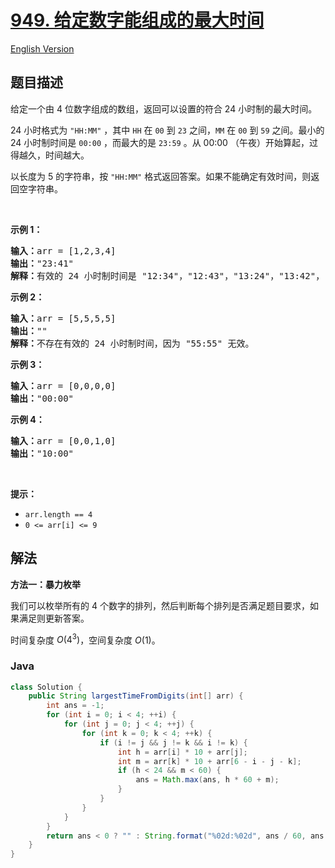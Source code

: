 # [949. 给定数字能组成的最大时间](https://leetcode.cn/problems/largest-time-for-given-digits)

[English Version](/solution/0900-0999/0949.Largest%20Time%20for%20Given%20Digits/README_EN.md)

## 题目描述

<p>给定一个由 4 位数字组成的数组，返回可以设置的符合 24 小时制的最大时间。</p>

<p>24 小时格式为 <code>"HH:MM"</code> ，其中 <code>HH</code> 在 <code>00</code> 到 <code>23</code> 之间，<code>MM</code> 在 <code>00</code> 到 <code>59</code> 之间。最小的 24 小时制时间是 <code>00:00</code> ，而最大的是 <code>23:59</code> 。从 00:00 （午夜）开始算起，过得越久，时间越大。</p>

<p>以长度为 5 的字符串，按 <code>"HH:MM"</code> 格式返回答案。如果不能确定有效时间，则返回空字符串。</p>

<p> </p>

<p><strong>示例 1：</strong></p>

<pre>
<strong>输入：</strong>arr = [1,2,3,4]
<strong>输出：</strong>"23:41"
<strong>解释：</strong>有效的 24 小时制时间是 "12:34"，"12:43"，"13:24"，"13:42"，"14:23"，"14:32"，"21:34"，"21:43"，"23:14" 和 "23:41" 。这些时间中，"23:41" 是最大时间。
</pre>

<p><strong>示例 2：</strong></p>

<pre>
<strong>输入：</strong>arr = [5,5,5,5]
<strong>输出：</strong>""
<strong>解释：</strong>不存在有效的 24 小时制时间，因为 "55:55" 无效。
</pre>

<p><strong>示例 3：</strong></p>

<pre>
<strong>输入：</strong>arr = [0,0,0,0]
<strong>输出：</strong>"00:00"
</pre>

<p><strong>示例 4：</strong></p>

<pre>
<strong>输入：</strong>arr = [0,0,1,0]
<strong>输出：</strong>"10:00"
</pre>

<p> </p>

<p><strong>提示：</strong></p>

<ul>
	<li><code>arr.length == 4</code></li>
	<li><code>0 <= arr[i] <= 9</code></li>
</ul>

## 解法

**方法一：暴力枚举**

我们可以枚举所有的 4 个数字的排列，然后判断每个排列是否满足题目要求，如果满足则更新答案。

时间复杂度 $O(4^3)$，空间复杂度 $O(1)$。

### **Java**

```java
class Solution {
    public String largestTimeFromDigits(int[] arr) {
        int ans = -1;
        for (int i = 0; i < 4; ++i) {
            for (int j = 0; j < 4; ++j) {
                for (int k = 0; k < 4; ++k) {
                    if (i != j && j != k && i != k) {
                        int h = arr[i] * 10 + arr[j];
                        int m = arr[k] * 10 + arr[6 - i - j - k];
                        if (h < 24 && m < 60) {
                            ans = Math.max(ans, h * 60 + m);
                        }
                    }
                }
            }
        }
        return ans < 0 ? "" : String.format("%02d:%02d", ans / 60, ans % 60);
    }
}
```
